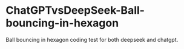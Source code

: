 # ChatGPTvsDeepSeek-Ball-bouncing-in-hexagon
Ball bouncing in hexagon coding test for both deepseek and chatgpt. 
